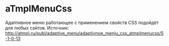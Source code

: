 aTmplMenuCss
============
Адаптивное меню работающее с применением свойств CSS подойдёт для любых сайтов.
Источник: http://atmpl.ru/publ/adaptive_menu/adaptivnoe_menju_css_atmplmenucss/5-1-0-13
